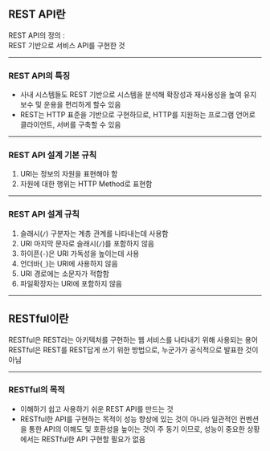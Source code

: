 ## REST API란
REST API의 정의 :  
REST 기반으로 서비스 API를 구현한 것

---
### REST API의 특징
* 사내 시스템들도 REST 기반으로 시스템을 분석해 확장성과 재사용성을 높여 유지보수 및 운용을 편리하게 할수 있음
* REST는 HTTP 표준을 기반으로 구현하므로, HTTP를 지원하는 프로그램 언어로 클라이언트, 서버를 구축할 수 있음

---
### REST API 설계 기본 규칙
1. URI는 정보의 자원을 표현해야 함
2. 자원에 대한 행위는 HTTP Method로 표현함

---
### REST API 설계 규칙
1. 슬래시(```/```) 구분자는 계층 관계를 나타내는데 사용함
2. URI 마지막 문자로 슬래시(```/```)를 포함하지 않음
3. 하이픈(```-```)은 URI 가독성을 높이는데 사용
4. 언더바(```_```)는 URI에 사용하지 않음
5. URI 경로에는 소문자가 적합함
6. 파일확장자는 URI에 포함하지 않음

---
## RESTful이란
RESTful은 REST라는 아키텍처를 구현하는 웹 서비스를 나타내기 위해 사용되는 용어  
RESTful은 REST를 REST답게 쓰기 위한 방법으로, 누군가가 공식적으로 발표한 것이 아님

---
### RESTful의 목적
* 이해하기 쉽고 사용하기 쉬운 REST API를 만드는 것
* RESTful한 API를 구현하는 목적이 성능 향상에 있는 것이 아니라 일관적인 컨벤션을 통한 API의 이해도 및 호환성을 높이는 것이 주 동기 이므로, 성능이 중요한 상황에서는 RESTful한 API 구현할 필요가 없음
